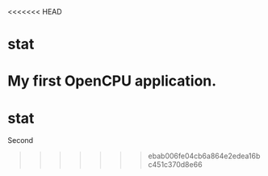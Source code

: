 <<<<<<< HEAD
# stat
My first OpenCPU application.
=======
# stat
Second 
>>>>>>> ebab006fe04cb6a864e2edea16bc451c370d8e66

